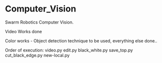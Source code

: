 # Computer_Vision
 Swarm Robotics Computer Vision.

Video Works done

Color works - Object detection technique to be used, everything else done..

Order of execution:
  video.py
  edit.py
  black_white.py
  save_top.py
  cut_black_edge.py
  new-local.py  
